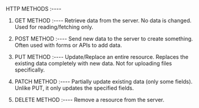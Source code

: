 HTTP METHODS :----



1. GET METHOD  :----
        Retrieve data from the server.
        No data is changed.
        Used for reading/fetching only.


2. POST METHOD  :----
        Send new data to the server to create something.
        Often used with forms or APIs to add data.


3. PUT METHOD  :----
        Update/Replace an entire resource.
        Replaces the existing data completely with new data.
        Not for uploading files specifically.


4. PATCH METHOD  :----
        Partially update existing data (only some fields).
        Unlike PUT, it only updates the specified fields.


5. DELETE METHOD  :----
        Remove a resource from the server.